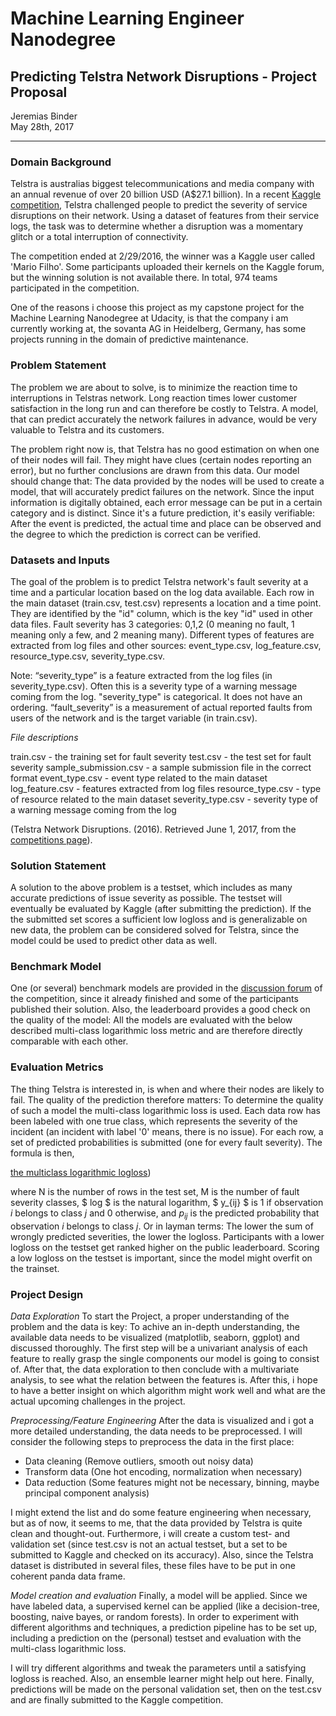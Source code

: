 # Machine Learning Engineer Nanodegree
## Predicting Telstra Network Disruptions - Project Proposal
Jeremias Binder  
May 28th, 2017


----------


### Domain Background

Telstra is australias biggest telecommunications and media company with an annual revenue of over 20 billion USD (A$27.1 billion). 
In a recent [Kaggle competition](https://www.kaggle.com/c/telstra-recruiting-network), Telstra challenged people to predict the severity of service disruptions on their network. Using a dataset of features from their service logs, the task was to determine whether a disruption was a momentary glitch or a total interruption of connectivity. 

The competition ended at 2/29/2016, the winner was a Kaggle user called 'Mario Filho'. Some participants uploaded their kernels on the Kaggle forum, but the winning solution is not available there. In total, 974 teams participated in the competition.  

One of the reasons i choose this project as my capstone project for the Machine Learning Nanodegree at Udacity, is that the company i am currently working at, the sovanta AG in Heidelberg, Germany, has some projects running in the domain of predictive maintenance. 


### Problem Statement

The problem we are about to solve, is to minimize the reaction time to interruptions in Telstras network. Long reaction times lower customer satisfaction in the long run and can therefore be costly to Telstra. A model, that can predict accurately the network failures in advance, would be very valuable to Telstra and its customers.

The problem right now is, that Telstra has no good estimation on when one of their nodes will fail. They might have clues (certain nodes reporting an error), but no further conclusions are drawn from this data.
Our model should change that: The data provided by the nodes will be used to create a model, that will accurately predict failures on the network.
Since the input information is digitally obtained, each error message can be put in a certain category and is distinct. Since it's a future prediction, it's easily verifiable: After the event is predicted, the actual time and place can be observed and the degree to which the prediction is correct can be verified.


### Datasets and Inputs

The goal of the problem is to predict Telstra network's fault severity at a time and a particular location based on the log data available. Each row in the main dataset (train.csv, test.csv) represents a location and a time point. They are identified by the "id" column, which is the key "id" used in other data files. Fault severity has 3 categories: 0,1,2 (0 meaning no fault, 1 meaning only a few, and 2 meaning many). Different types of features are extracted from log files and other sources: event_type.csv, log_feature.csv, resource_type.csv, severity_type.csv. 

Note: “severity_type” is a feature extracted from the log files (in severity_type.csv). Often this is a severity type of a warning message coming from the log. "severity_type" is categorical. It does not have an ordering. “fault_severity” is a measurement of actual reported faults from users of the network and is the target variable (in train.csv). 

*File descriptions*

train.csv - the training set for fault severity
test.csv - the test set for fault severity
sample_submission.csv - a sample submission file in the correct format
event_type.csv - event type related to the main dataset
log_feature.csv - features extracted from log files
resource_type.csv - type of resource related to the main dataset
severity_type.csv -  severity type of a warning message coming from the log

(Telstra Network Disruptions. (2016). Retrieved June 1, 2017,  from the [competitions page](https://www.kaggle.com/c/telstra-recruiting-network/data)).


### Solution Statement

A solution to the above problem is a testset, which includes as many accurate predictions of issue severity as possible. The testset will eventually be evaluated by Kaggle (after submitting the prediction).
If the the submitted set scores a sufficient low logloss and is generalizable on new data, the problem can be considered solved for Telstra, since the model could be used to predict other data as well.


### Benchmark Model


One (or several) benchmark models are provided in the [discussion forum](https://www.kaggle.com/c/telstra-recruiting-network/discussion) of the competition, since it already finished and some of the participants published their solution. Also, the leaderboard provides a good check on the quality of the model: All the models are evaluated with the below described multi-class logarithmic loss metric and are therefore directly comparable with each other.


### Evaluation Metrics

The thing Telstra is interested in, is when and where their nodes are likely to fail. The quality of the prediction therefore matters: 
To determine the quality of such a model the multi-class logarithmic loss is used. Each data row has been labeled with one true class, which represents the severity of the incident (an incident with label '0' means, there is no issue). For each row,  a set of predicted probabilities is submitted (one for every fault severity). The formula is then,

[the multiclass logarithmic logloss](https://www.kaggle.com/wiki/MultiClassLogLoss)) 

where N is the number of rows in the test set, M is the number of fault severity classes,  $ log $ is the natural logarithm, $ y_{ij} $ is 1 if observation $i$ belongs to class $j$  and $0$ otherwise, and $p_{ij}$ is the predicted probability that observation $i$ belongs to class $j$.
Or in layman terms: The lower the sum of wrongly predicted severities, the lower the logloss. Participants with a lower logloss on the testset get ranked higher on the public leaderboard. 
Scoring a low logloss on the testset is important, since the model might overfit on the trainset.



### Project Design

*Data Exploration*
To start the Project, a proper understanding of the problem and the data is key:
To achive an in-depth understanding, the available data needs to be visualized (matplotlib, seaborn, ggplot)  and discussed thoroughly. The first step will be a univariant analysis of each feature to really grasp the single components our model is going to consist of. 
After that, the data exploration to then conclude with a multivariate analysis, to see what the relation between the features is. After this, i hope to have a better insight on which algorithm might work well and what are the actual upcoming challenges in the project.

*Preprocessing/Feature Engineering*
After the data is visualized and i got a more detailed understanding, the data needs to be preprocessed. I will consider the following steps to preprocess the data in the first place:
 - Data cleaning (Remove outliers, smooth out noisy data)
 - Transform data (One hot encoding, normalization when necessary)
 - Data reduction (Some features might not be necessary, binning, maybe principal component analysis)

I might extend the list and do some feature engineering when necessary, but as of now, it seems to me, that the data provided by Telstra is quite clean and thought-out.
Furthermore, i will create a custom test- and validation set (since test.csv is not an actual testset, but a set to be submitted to Kaggle and checked on its accuracy).
Also, since the Telstra dataset is distributed in several files, these files have to be put in one coherent panda data frame. 

*Model creation and evaluation*
Finally, a model will be applied. Since we have labeled data, a supervised kernel can be applied (like a decision-tree, boosting, naive bayes, or random forests). In order to experiment with different algorithms and techniques, a prediction pipeline has to be set up, including a prediction on the (personal) testset and evaluation with the multi-class logarithmic loss. 

I will try different algorithms and tweak the parameters until a satisfying logloss is reached. 
Also, an ensemble learner might help out here. Finally, predictions will be made on the personal validation set, then on the test.csv and are finally submitted to the Kaggle competition.
